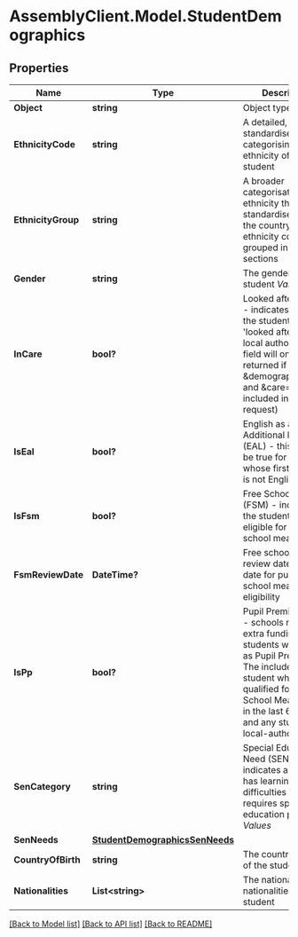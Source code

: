 # AssemblyClient.Model.StudentDemographics
## Properties

Name | Type | Description | Notes
------------ | ------------- | ------------- | -------------
**Object** | **string** | Object type | [optional] 
**EthnicityCode** | **string** | A detailed, Dfe standardised way of categorising the ethnicity of a student | [optional] 
**EthnicityGroup** | **string** | A broader categorisation of ethnicity that is standardised across the country, with all ethnicity codes grouped in to 8 sections | [optional] 
**Gender** | **string** | The gender of the student *Values*  |Value|Description| |- --|- --| |&#x60;M&#x60;|Male| |&#x60;F&#x60;|Female|  | [optional] 
**InCare** | **bool?** | Looked after status - indicates whether the student is &#39;looked after&#39; by the local authority (this field will only be returned if &amp;demographics&#x3D;true and &amp;care&#x3D;true is included in your request) | [optional] 
**IsEal** | **bool?** | English as an Additional Language (EAL) - this field will be true for a student whose first language is not English | [optional] 
**IsFsm** | **bool?** | Free School Meals (FSM) - indicates if the student is eligible for free school meals | [optional] 
**FsmReviewDate** | **DateTime?** | Free school meal review date -Review date for pupil&#39;s free school meal eligibility | [optional] 
**IsPp** | **bool?** | Pupil Premium (PP) - schools receive extra funding for students who qualify as Pupil Premium. The includes any student who has qualified for Free School Meals (FSM) in the last 6 years, and any student in local-authority care | [optional] 
**SenCategory** | **string** | Special Education Need (SEN) - indicates a student has learning difficulties and requires special education provision. *Values*  |Value|Description| |- --|- --| |&#x60;null&#x60;|Not eligable| |&#x60;N&#x60;|None| |&#x60;S&#x60;|Statement| |&#x60;E&#x60;|Education, Health and Care Plan| |&#x60;K&#x60;|SEN Support| |&#x60;A&#x60;|School Action (no longer valid)| |&#x60;P&#x60;|School Action Plus (no longer valid)|  | [optional] 
**SenNeeds** | [**StudentDemographicsSenNeeds**](StudentDemographicsSenNeeds.md) |  | [optional] 
**CountryOfBirth** | **string** | The country of birth of the student | [optional] 
**Nationalities** | **List&lt;string&gt;** | The nationality or nationalities of the student | [optional] 

[[Back to Model list]](../README.md#documentation-for-models) [[Back to API list]](../README.md#documentation-for-api-endpoints) [[Back to README]](../README.md)

